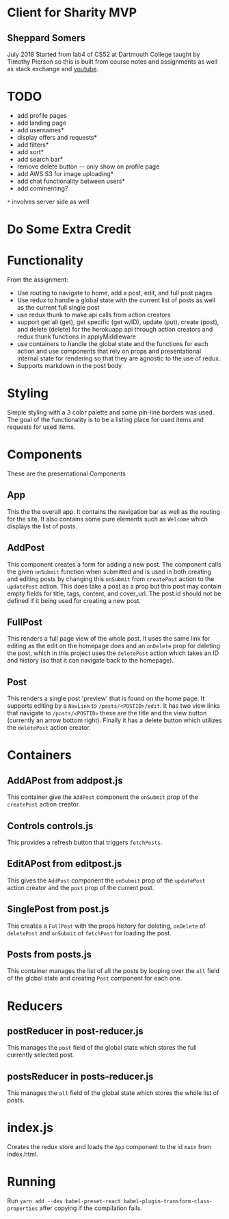 # Client for Sharity MVP
## Sheppard Somers
July 2018
Started from lab4 of CS52 at Dartmouth College taught by Timothy Pierson so this is built from course notes and assignments as well as stack exchange and [youtube](https://www.youtube.com/watch?v=Td-2D-_7Y2E&index=20&list=PLoYCgNOIyGABj2GQSlDRjgvXtqfDxKm5b).

# TODO
 * add profile pages
 * add landing page
 * add usernames*
 * display offers and requests*
 * add filters*
 * add sort*
 * add search bar*
 * remove delete button -- only show on profile page
 * add AWS S3 for image uploading*
 * add chat functionality between users*
 * add commenting?
 
`*` involves server side as well


# Do Some Extra Credit

# Functionality
From the assignment:
  * Use routing to navigate to home, add a post, edit, and full post pages
  * Use redux to handle a global state with the current list of posts as well as the current full single post
  * use redux thunk to make api calls from action creators
  * support get all (get), get specific (get w/ID), update (put), create (post), and delete (delete) for the herokuapp api through action creators and redux thunk functions in applyMiddleware
  * use containers to handle the global state and the functions for each action and use components that rely on props and presentational internal state for rendering so that they are agnostic to the use of redux.
  * Supports markdown in the post body


# Styling
Simple styling with a 3 color palette and some pin-line borders was used.
The goal of the functionality is to be a listing place for used items and requests for used items.

# Components
These are the presentational Components
## App
This the the overall app. It contains the navigation bar as well as the routing for the site. It also contains some pure elements such as ```Welcome``` which displays the list of posts.

## AddPost
This component creates a form for adding a new post. The component calls the given ```onSubmit``` function when submitted and is used in both creating and editing posts by changing this ```onSubmit``` from ```createPost``` action to the ```updatePost``` action. This does take a post as a prop but this post may contain empty fields for title, tags, content, and cover_url. The post.id should not be defined if it being used for creating a new post.

## FullPost
This renders a full page view of the whole post. It uses the same link for editing as the edit on the homepage does and an ```onDelete``` prop for deleting the post, which in this project uses the ```deletePost``` action which takes an ID and history (so that it can navigate back to the homepage).

## Post
This renders a single post 'preview' that is found on the home page. It supports editing by a ```NavLink``` to ```/posts/<POSTID>/edit```. It has two view links that navigate to ```/posts/<POSTID>``` these are the title and the view button (currently an arrow bottom right). Finally it has a delete button which utilizes the ```deletePost``` action creator.

# Containers
## AddAPost from addpost.js
This container give the ```AddPost``` component the ```onSubmit``` prop of the ```createPost``` action creator.

## Controls controls.js
This provides a refresh button that triggers ```fetchPosts```.

## EditAPost from editpost.js
This gives the ```AddPost``` component the ```onSubmit``` prop of the ```updatePost``` action creator and the ```post``` prop of the current post.

## SinglePost from post.js
This creates a ```FullPost``` with the props history for deleting, ```onDelete``` of ```deletePost``` and ```onSubmit``` of ```fetchPost``` for loading the post.

## Posts from posts.js
This container manages the list of all the posts by looping over the ```all``` field of the global state and creating ```Post``` component for each one.

# Reducers
## postReducer in post-reducer.js
This manages the ```post``` field of the global state which stores the full currently selected post.

## postsReducer in posts-reducer.js
This manages the ```all``` field of the global state which stores the whole list of posts.

# index.js
Creates the redux store and loads the ```App``` component to the id ```main``` from index.html.

# Running
Run `yarn add --dev babel-preset-react babel-plugin-transform-class-properties` after copying if the compilation fails.
